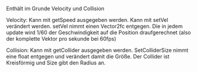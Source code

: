 Enthält im Grunde Velocity und Collision

Velocity:
Kann mit getSpeed ausgegeben werden.
Kann mit setVel verändert werden. setVel nimmt einen Vector2fc entgegen.
Die in jedem update wird 1/60 der Geschwindigkeit auf die Position draufgerechnet (also der komplette Vektor pro sekunde bei 60fps)

Collision:
Kann mit getCollider ausgegeben werden.
SetColliderSize nimmt eine float entgegen und verändert damit die Größe.
Der Collider ist Kreisförmig und Size gibt den Radius an.